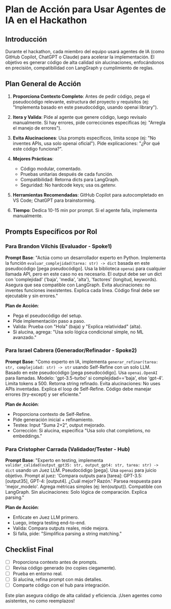 # Plan de Acción para Usar Agentes de IA en el Hackathon

## Introducción

Durante el hackathon, cada miembro del equipo usará agentes de IA (como GitHub Copilot, ChatGPT o Claude) para acelerar la implementación. El objetivo es generar código de alta calidad sin alucinaciones, enfocándonos en precisión, compatibilidad con LangGraph y cumplimiento de reglas.

## Plan General de Acción

1. **Proporciona Contexto Completo**: Antes de pedir código, pega el pseudocódigo relevante, estructura del proyecto y requisitos (ej: "Implementa basado en este pseudocódigo, usando openai library").

2. **Itera y Valida**: Pide al agente que genere código, luego revísalo manualmente. Si hay errores, pide correcciones específicas (ej: "Arregla el manejo de errores").

3. **Evita Alucinaciones**: Usa prompts específicos, limita scope (ej: "No inventes APIs, usa solo openai oficial"). Pide explicaciones: "¿Por qué este código funciona?".

4. **Mejores Prácticas**:
   - Código modular, comentado.
   - Pruebas unitarias después de cada función.
   - Compatibilidad: Retorna dicts para LangGraph.
   - Seguridad: No hardcode keys; usa os.getenv.

5. **Herramientas Recomendadas**: GitHub Copilot para autocompletado en VS Code; ChatGPT para brainstorming.

6. **Tiempo**: Dedica 10-15 min por prompt. Si el agente falla, implementa manualmente.

## Prompts Específicos por Rol

### Para Brandon Vilchis (Evaluador - Spoke1)

**Prompt Base**:
"Actúa como un desarrollador experto en Python. Implementa la función `evaluar_complejidad(tarea: str) -> dict` basada en este pseudocódigo [pega pseudocódigo]. Usa la biblioteca `openai` para cualquier llamada API, pero en este caso no es necesario. El output debe ser un dict con 'complejidad' ('baja', 'media', 'alta'), 'factores' (longitud, keywords). Asegura que sea compatible con LangGraph. Evita alucinaciones: no inventes funciones inexistentes. Explica cada línea. Código final debe ser ejecutable y sin errores."

**Plan de Acción**:

- Pega el pseudocódigo del setup.
- Pide implementación paso a paso.
- Valida: Prueba con "Hola" (baja) y "Explica relatividad" (alta).
- Si alucina, agrega: "Usa solo lógica condicional simple, no ML avanzado."

### Para Israel Cabrera (Generador/Refinador - Spoke2)

**Prompt Base**:
"Como experto en IA, implementa `generar_refinar(tarea: str, complejidad: str) -> str` usando Self-Refine con un solo LLM. Basado en este pseudocódigo [pega pseudocódigo]. Usa `openai.OpenAI` para llamadas. Modelo: 'gpt-3.5-turbo' si complejidad=='baja', else 'gpt-4'. Limita tokens a 500. Retorna string refinado. Evita alucinaciones: No uses APIs inventadas. Explica el loop de Self-Refine. Código debe manejar errores (try-except) y ser eficiente."

**Plan de Acción**:

- Proporciona contexto de Self-Refine.
- Pide generación inicial + refinamiento.
- Testea: Input "Suma 2+2", output mejorado.
- Corrección: Si alucina, especifica "Usa solo chat completions, no embeddings."

### Para Cristopher Carrada (Validador/Tester - Hub)

**Prompt Base**:
"Experto en testing, implementa `validar_calidad(output_gpt35: str, output_gpt4: str, tarea: str) -> dict` usando un Juez LLM. Pseudocódigo [pega]. Usa `openai` para juicio objetivo. Prompt al juez: 'Compara outputs para [tarea]: GPT-3.5: [output35], GPT-4: [output4]. ¿Cuál mejor? Razón.' Parsea respuesta para 'mejor_modelo'. Agrega métricas simples (ej: len(output)). Compatible con LangGraph. Sin alucinaciones: Solo lógica de comparación. Explica parsing."

**Plan de Acción**:

- Enfócate en Juez LLM primero.
- Luego, integra testing end-to-end.
- Valida: Compara outputs reales, mide mejora.
- Si falla, pide: "Simplifica parsing a string matching."

## Checklist Final

- [ ] Proporciona contexto antes de prompts.
- [ ] Revisa código generado (no copies ciegamente).
- [ ] Prueba en entorno real.
- [ ] Si alucina, refina prompt con más detalles.
- [ ] Comparte código con el hub para integración.

Este plan asegura código de alta calidad y eficiencia. ¡Usen agentes como asistentes, no como reemplazos!
